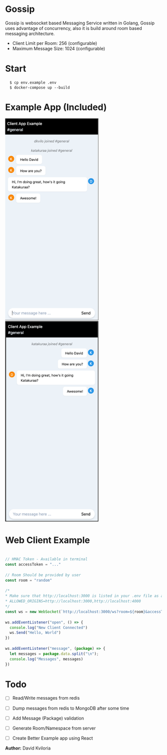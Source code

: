 # Gossip

Gossip is websocket based Messaging Service written in Golang, Gossip uses advantage of concurrency, also it is build around room based messaging architecture.

- Client Limit per Room: 256 (configurable)
- Maximum Message Size: 1024 (configurable)


# Start
```shell
  $ cp env.example .env
  $ docker-compose up --build
```

# Example App (Included)

<img width="300" src="https://github.com/dkvilo/gossip/blob/master/public/images/chat_s_2.png" />
<img width="300" src="https://github.com/dkvilo/gossip/blob/master/public/images/chat_s_1.png" />


# Web Client Example 
```js

// HMAC Token - Available in terminal
const accessToken = "..."

// Room Should be provided by user
const room = "random"

/*
* Make sure that http://localhost:3000 is listed in your .env file as a ALLOWED_ORIGINS
* ALLOWED_ORIGINS=http://localhost:3000,http://localhost:4000 
*/
const ws = new WebSocket(`http://localhost:3000/ws?room=${room}&accessToken=$${accessToken}`);

ws.addEventListener("open", () => {
  console.log("New Client Connected")
  ws.Send("Hello, World")
})

ws.addEventListener("message", (package) => {
  let messages = package.data.split("\n");
  console.log("Messages", messages)
})

```

# Todo
 - [ ] Read/Write messages from redis
 - [ ] Dump messages from redis to MongoDB after some time
 - [ ] Add Message (Package) validation
 - [ ] Generate Room/Namespace from server
 - [ ] Create Better Example app using React


**Author:** David Kviloria


